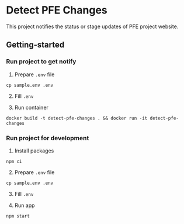 # Detect PFE Changes

This project notifies the status or stage updates of PFE project website.

## Getting-started

### Run project to get notify

1. Prepare `.env` file
```shell
cp sample.env .env 
```

2. Fill `.env`

3. Run container
```shell
docker build -t detect-pfe-changes . && docker run -it detect-pfe-changes 
```

### Run project for development 

1. Install packages
```shell
npm ci
```

2. Prepare `.env` file
```shell
cp sample.env .env 
```

3. Fill `.env`

4. Run app
```shell
npm start
```
